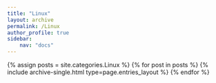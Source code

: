 ```yaml
---
title: "Linux"
layout: archive
permalink: /Linux
author_profile: true
sidebar:
    nav: "docs"
---
```


{% assign posts = site.categories.Linux %}
{% for post in posts %} {% include archive-single.html type=page.entries_layout %} {% endfor %}
